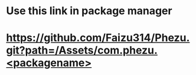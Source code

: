 # Use this link in package manager
# https://github.com/Faizu314/Phezu.git?path=/Assets/com.phezu.<packagename>